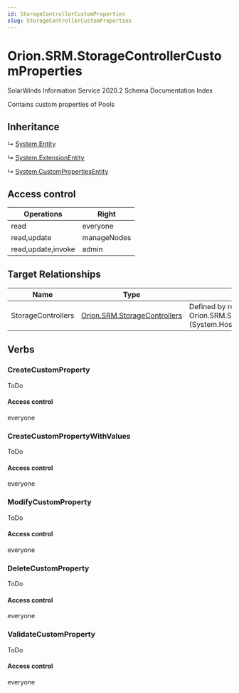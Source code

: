 ```yaml
---
id: StorageControllerCustomProperties
slug: StorageControllerCustomProperties
---
```


# Orion.SRM.StorageControllerCustomProperties

SolarWinds Information Service 2020.2 Schema Documentation Index

Contains custom properties of Pools

## Inheritance

↳ [System.Entity](./../System/Entity)

↳ [System.ExtensionEntity](./../System/ExtensionEntity)

↳ [System.CustomPropertiesEntity](./../System/CustomPropertiesEntity)

## Access control

| Operations | Right |
| ------ | ------ |
| read | everyone |
| read,update | manageNodes |
| read,update,invoke | admin |

## Target Relationships

| Name | Type | Notes |
| ------ | ------ | ------ |
| StorageControllers | [Orion.SRM.StorageControllers](./../Orion.SRM/StorageControllers) | Defined by relationship Orion.SRM.StorageControllerHostsCustomProperties (System.Hosting) |

## Verbs

### CreateCustomProperty

ToDo

#### Access control

everyone

### CreateCustomPropertyWithValues

ToDo

#### Access control

everyone

### ModifyCustomProperty

ToDo

#### Access control

everyone

### DeleteCustomProperty

ToDo

#### Access control

everyone

### ValidateCustomProperty

ToDo

#### Access control

everyone

